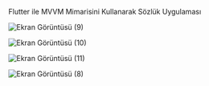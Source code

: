 Flutter ile MVVM Mimarisini Kullanarak Sözlük Uygulaması

![Ekran Görüntüsü (9)](https://user-images.githubusercontent.com/65457096/190900203-391051eb-b8a7-4d6e-b4d5-8958e9e89712.png)

![Ekran Görüntüsü (10)](https://user-images.githubusercontent.com/65457096/190900206-306c993a-310e-4d4c-a044-56b25f4d08e7.png)

![Ekran Görüntüsü (11)](https://user-images.githubusercontent.com/65457096/190900208-32f7fccb-297b-4b14-8384-4921eebdf457.png)

![Ekran Görüntüsü (8)](https://user-images.githubusercontent.com/65457096/190900210-46184d15-f3eb-43ee-acf6-954d271c46af.png)
